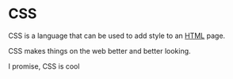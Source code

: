 # CSS

CSS is a language that can be used to add style to an [HTML](/wiki/HTML) page.

CSS makes things on the web better and better looking.

I promise, CSS is cool